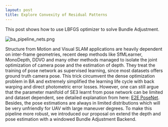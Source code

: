 ```yaml
---
layout: post
title: Explore Convexity of Residual Patterns
---
```


This post shows how to use LBFGS optimizer to solve Bundle Adjustment.

![ba_pipeline_nets.png]({{site.baseurl}}/images/ba_pipeline_nets.png)

Structure from Motion and Visual SLAM applications are heavily dependent on inter-frame geometries, recent deep methods like SfMLearner, MonoDepth, DDVO and many other methods managed to isolate the joint optimization of camera pose and the estimation of depth. They treat the training of pose network as supervised learning, since most datasets offers ground truth camera pose. This trick circumvent the dense optimization problem in BA and extremely simplified the learning life cycle with back warping and direct photometric error losses. However, one can still argue that the parameter manifold of SE3 learnt from pose network can be limited and dataset dependent, see detailed explanation from here: [E2E PoseNet](https://hal.archives-ouvertes.fr/hal-01879117/document). Besides, the pose estimations are always in limited distributions which will be very unfriendly for UAV with large maneuver degrees. To make this pipeline more robust, we introduced our proposal on extend the depth and pose estimation with a windowed Bundle Adjustment Backend.
